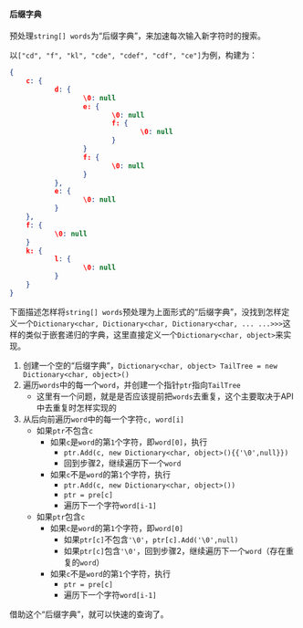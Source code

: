 #### 后缀字典

预处理`string[] words`为“后缀字典”，来加速每次输入新字符时的搜索。

以`["cd", "f", "kl", "cde", "cdef", "cdf", "ce"]`为例，构建为：
```json
{
    c: {
           d: {
                  \0: null
                  e: {
                         \0: null
                         f: {
                                \0: null
                         }
                  }
                  f: {
                         \0: null
                  }
           },
           e: {
                  \0: null
           }
    },
    f: {
           \0: null
    }
    k: {
           l: {
                  \0: null
           }
    }
}
```

下面描述怎样将`string[] words`预处理为上面形式的“后缀字典”，没找到怎样定义一个`Dictionary<char, Dictionary<char, Dictionary<char, ... ...>>>`这样的类似于嵌套递归的字典，这里直接定义一个`Dictionary<char, object>`来实现。

1. 创建一个空的“后缀字典”，`Dictionary<char, object> TailTree = new Dictionary<char, object>()`
2. 遍历`words`中的每一个`word`，并创建一个指针`ptr`指向`TailTree`
    - 这里有一个问题，就是是否应该提前把`words`去重复，这个主要取决于API中去重复时怎样实现的
3. 从后向前遍历`word`中的每一个字符`c, word[i]`
    - 如果`ptr`不包含`c`
        - 如果`c`是`word`的第`1`个字符，即`word[0]`，执行
            - `ptr.Add(c, new Dictionary<char, object>(){{'\0',null}})`
            - 回到步骤2，继续遍历下一个`word`
        - 如果`c`不是`word`的第`1`个字符，执行
            - `ptr.Add(c, new Dictionary<char, object>())`
            - `ptr = pre[c]`
            - 遍历下一个字符`word[i-1]`
    - 如果`ptr`包含`c`
         - 如果`c`是`word`的第`1`个字符，即`word[0]`
              - 如果`ptr[c]`不包含`'\0'`，`ptr[c].Add('\0',null)`
              - 如果`ptr[c]`包含`'\0'`，回到步骤2，继续遍历下一个`word`（存在重复的`word`）
         - 如果`c`不是`word`的第`1`个字符，执行
              - `ptr = pre[c]`
              - 遍历下一个字符`word[i-1]`

借助这个“后缀字典”，就可以快速的查询了。
